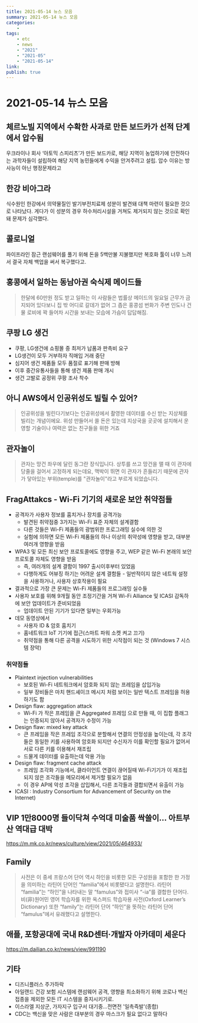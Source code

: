 ```yaml
---
title: 2021-05-14 뉴스 모음
summary: 2021-05-14 뉴스 모음
categories:
    - 
tags:
    - etc
    - news
    - "2021"
    - "2021-05"
    - "2021-05-14"
link: 
publish: true
---
```


# 2021-05-14 뉴스 모음

## 체르노빌 지역에서 수확한 사과로 만든 보드카가 선적 단계에서 압수됨

우크라이나 회사 ‘아토믹 스피리츠’가 만든 보드카로, 해당 지역이 농업하기에 안전하다는 과학자들이 설립하여 해당 지역 농민들에게 수익을 안겨주려고 설립. 압수 이유는 방사능이 아닌 행정문제라고

## 한강 비아그라

식수원인 한강에서 의약물질인 발기부전치료제 성분이 발견돼 대책 마련이 필요한 것으로 나타났다. 게다가 이 성분의 경우 하수처리시설을 거쳐도 제거되지 않는 것으로 확인돼 문제가 심각했다.

## 콜로니얼

파이프라인 잠근 랜섬웨어를 풀기 위해 돈을 5백만불 지불했지만 복호화 툴이 너무 느려서 결국 자체 백업을 써서 복구했다고.

## 홍콩에서 일하는 동남아권 숙식제 메이드들

> 한달에 60만원 정도 받고 일하는 이 사람들은 법률상 메이드의 일요일 근무가 금지되어 있다보니 집 밖 어디로 갈데가 없어 그 좁은 홍콩섬 번화가 주변 인도나 건물 로비에 꽉 들어차 시간을 보내는 모습에 가슴이 답답해짐.

## 쿠팡 LG 생건

- 쿠팡, LG생건에 쇼핑몰 중 최저가 납품과 판촉비 요구
- LG생건이 모두 거부하자 직매입 거래 중단
- 심지어 생건 제품들 모두 품절로 표기해 판매 방해
- 이후 중간유통사들을 통해 생건 제품 판매 개시
- 생건 고발로 공정위 쿠팡 조사 착수

## 아니 AWS에서 인공위성도 빌릴 수 있어?

> 인공위성을 빌린다기보다는 인공위성에서 촬영한 데이터를 수신 받는 지상체를 빌리는 개념이에요. 위성 만들어서 쏠 돈은 있는데 지상국을 곳곳에 설치해서 운영할 기술이나 여력은 없는 친구들을 위한 거죠

## 관자놀이

> 관자는 망건 좌우에 달린 동그란 장식입니다. 상투를 쓰고 망건을 맬 때 이 관자에 당줄을 걸어서 고정하게 되는데요, 맥박이 뛰면 이 관자가 흔들리기 때문에 관자가 닿아있는 부위(temple)를 "관자놀이"라고 부르게 되었습니다.

## FragAttakcs - Wi-Fi 기기의 새로운 보안 취약점들

- 공격자가 사용자 정보를 훔치거나 장치를 공격가능
  - 발견된 취약점중 3가지는 Wi-Fi 표준 자체의 설계결함
  - 다른 것들은 Wi-Fi 제품들의 광범위한 프로그래밍 실수에 의한 것
  - 실험에 의하면 모든 Wi-Fi 제품들의 하나 이상의 취약성에 영향을 받고, 대부분 여러개 영향을 받음
- WPA3 및 모든 최신 보안 프로토콜에도 영향을 주고, WEP 같은 Wi-Fi 본래의 보안프로토콜 자체도 영향을 받음
  - 즉, 여러개의 설계 결함이 1997 출시이후부터 있었음
  - 다행하게도 어뷰징 하기는 어려운 설계 결함들 - 일반적이지 않은 네트웍 설정을 사용하거나, 사용자 상호작용이 필요
- 결과적으로 가장 큰 문제는 Wi-Fi 제품들의 프로그래밍 실수들
- 사용자 보호를 위해 9개월 동안 조정기간을 거쳐 Wi-Fi Alliance 및 ICASI 감독하에 보안 업데이트가 준비되었음 
  - 업데이트 안된 기기가 있다면 일부는 우회가능
- 데모 동영상에서
  - 사용자 ID & 암호 훔치기
  - 홈네트워크 IoT 기기에 접근(스마트 파워 소켓 켜고 끄기)
  - 취약점을 통해 다른 공격을 시도하기 위한 시작점이 되는 것 (Windows 7 시스템 장악)

### 취약점들

- Plaintext injection vulnerabilities
  - 보호된 Wi-Fi 네트워크에서 암호화 되지 않는 프레임을 삽입가능
  - 일부 장비들은 마치 핸드셰이크 메시지 처럼 보이는 일반 텍스트 프레임을 허용하기도 함
- Design flaw: aggregation attack
  - Wi-Fi 가 작은 프레임을 큰 Aggregated 프레임 으로 만들 때, 이 집합 플래그는 인증되지 않아서 공격자가 수정이 가능
- Design flaw: mixed key attack
  - 큰 프레임을 작은 프레임 조각으로 분할해서 연결의 안정성을 높이는데, 각 조각들은 동일한 키를 사용하여 암호화 되지만 수신자가 이를 확인할 필요가 없어서 서로 다른 키를 이용해서 재조립
  - 드물게 데이터를 유출하는데 악용 가능
- Design flaw: fragment cache attack
  - 프레임 조각화 기능에서, 클라이언트 연결이 끊어질때 Wi-Fi기기가 이 재조립되지 않은 조각들을 메모리에서 제거할 필요가 없음
  - 이 경우 AP에 악성 조각을 삽입해서, 다른 조각들과 결합되면서 유출이 가능
- ICASI : Industry Consortium for Advancement of Security on the Internet)

## VIP 1만8000명 들이닥쳐 수억대 미술품 싹쓸이... 아트부산 역대급 대박

<https://m.mk.co.kr/news/culture/view/2021/05/464933/>

## Family

> 사전은 이 중세 프랑스어 단어 역시 하인을 비롯한 모든 구성원을 포함한 한 가정을 의미하는 라틴어 단어인 “familia”에서 비롯됐다고 설명한다. 라틴어 “familia”는 “하인”을 나타내는 말 “famulus”와 접미사 “-ia”를 결합한 단어다.
> 비(非)원어민 영어 학습자를 위한 옥스퍼드 학습자용 사전(Oxford Learner’s Dictionary) 또한 “family”는 라틴어 단어 “하인”을 뜻하는 라틴어 단어 “famulus”에서 유래했다고 설명한다.

## 애플, 포항공대에 국내 R&D센터·개발자 아카데미 세운다

<https://m.dailian.co.kr/news/view/991190>

## 기타

- 디즈니플러스 주가하락
- 아일랜드 건강 보험 시스템에 랜섬웨어 공격, 영향을 최소화하기 위해 코로나 백신 접종을 제외한 모든 IT 시스템을 중지시키기로.
- 이스라엘 지상군, 가자지구 입구서 대기중…전면전 '일촉즉발'(종합)
- CDC는 백신을 맞은 사람은 대부분의 경우 마스크가 필요 없다고 말하다
